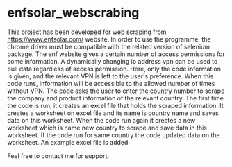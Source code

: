 # enfsolar_webscrabing
This project has been developed for web scraping from https://www.enfsolar.com/ website. In order to use the programme, the chrome driver must be compatible with the related version of selenium package. The enf website gives a certain number of access permissions for some information. A dynamically changing ip address vpn can be used to pull data regardless of access permission. Here, only the code information is given, and the relevant VPN is left to the user's preference. When this code runs, information will be accessible to the allowed number of times without VPN. The code asks the user to enter the country number to scrape the company and product information of the relevant country. The first time the code is run, it creates an excel file that holds the scraped information. It creates a worksheet on excel file and its name is country name and saves data on this worksheet. When the code run again it creates a new worksheet which is name new country to scrape and save data in this worksheet. If the code run for same country the code updated data on the worksheet. An example excel file is added.    

Feel free to contact me for support.
